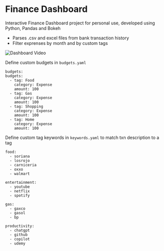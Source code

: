 # Finance Dashboard

Interactive Finance Dashboard project for personal use, developed using Python, Pandas and Bokeh

* Parses .csv and excel files from bank transaction history
* Filter exprenses by month and by custom tags

![Dashboard Video](img/recording.gif)

Define custom budgets in `budgets.yaml`


```
budgets:
budgets:
  - tag: Food
    category: Expense
    amount: 100
  - tag: Gas
    category: Expense
    amount: 100
  - tag: Shopping
    category: Expense
    amount: 100
  - tag: Home
    category: Expense
    amount: 100
```


Define custom tag keywords in `keywords.yaml` to match txn description to a tag


```
food:
  - soriana
  - losrojo
  - carniceria
  - oxxo
  - walmart

entertainment:
  - youtube
  - netflix
  - spotify

gas:
  - gaxco
  - gasol
  - bp

productivity:
  - chatgpt
  - github
  - copilot
  - udemy
```

